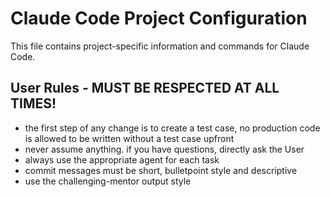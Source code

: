 # Claude Code Project Configuration

This file contains project-specific information and commands for Claude Code.

## User Rules - MUST BE RESPECTED AT ALL TIMES!
- the first step of any change is to create a test case, no production code is allowed to be written without a test case upfront
- never assume anything. if you have questions, directly ask the User
- always use the appropriate agent for each task
- commit messages must be short, bulletpoint style and descriptive
- use the challenging-mentor output style
